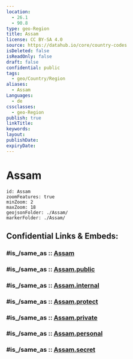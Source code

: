 ```yaml
---
location:
  - 26.1
  - 90.8
type: geo-Region
title: Assam
license: CC BY-SA 4.0
source: https://datahub.io/core/country-codes
isDeleted: false
isReadOnly: false
draft: false
confidential: public
tags:
  - geo/Country/Region
aliases:
  - Assam
Languages:
  - de
cssclasses:
  - geo-Region
publish: true
linkTitle:
keywords:
layout:
publishDate:
expiryDate:
---
```


# Assam

```leaflet
id: Assam
zoomFeatures: true 
minZoom: 2 
maxZoom: 18
geojsonFolder: ./Assam/
markerFolder: ./Assam/
```


## Confidential Links & Embeds: 

### #is_/same_as :: [Assam](/_Standards/Earth/Continent/Asia/Indian_Subcontinent/India/States~India/Assam.md) 

### #is_/same_as :: [Assam.public](/_public/Earth/Continent/Asia/Indian_Subcontinent/India/States~India/Assam.public.md) 

### #is_/same_as :: [Assam.internal](/_internal/Earth/Continent/Asia/Indian_Subcontinent/India/States~India/Assam.internal.md) 

### #is_/same_as :: [Assam.protect](/_protect/Earth/Continent/Asia/Indian_Subcontinent/India/States~India/Assam.protect.md) 

### #is_/same_as :: [Assam.private](/_private/Earth/Continent/Asia/Indian_Subcontinent/India/States~India/Assam.private.md) 

### #is_/same_as :: [Assam.personal](/_personal/Earth/Continent/Asia/Indian_Subcontinent/India/States~India/Assam.personal.md) 

### #is_/same_as :: [Assam.secret](/_secret/Earth/Continent/Asia/Indian_Subcontinent/India/States~India/Assam.secret.md)

